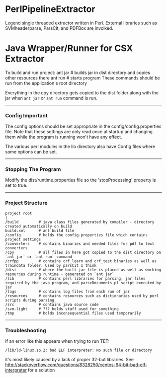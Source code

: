 # PerlPipelineExtractor
Legend single threaded extractor written in Perl. External libraries such as SVMheaderparse, ParsCit, and PDFBox are involked.
# Java Wrapper/Runner for CSX Extractor #

To build and run project:
ant jar  # builds jar in dist directory and copies other resources there
ant run  # starts program
These commands should be run from the application's root directory

Everything in the cpy directory gets copied to the dist folder along with the jar
when `ant jar`  or `ant run` command is run.

-----
### Config **Important** ###

The config options should be set appropriate in the config/config.properties file. 
Note that these settings are only read once at startup and changing them while the program is running won't have any effect.

The various perl modules in the lib directory also have Config files where some options can be set.

-----
### Stopping The Program ###

Modify the dist/runtime.properties file so the 'stopProcessing' property is set to true.

-----
### Project Structure ###

~~~~
project root
|
/build         # java class files generated by compiler - directory created automatically on build
build.xml      # ant build file
/config        # holds the config.properties file which contains project settings
/converters    # contains binaries and needed files for pdf to text converters
/cpy           # all files in here got copied to the dist directory on `ant jar` or `ant run` command 
/crfpp         # contains crf_learn and crf_test binaries as well as traindata folder. Used by parsCit I think
/dist          # where the built jar file is placed as well as working resources during runtime - generated on `ant jar`
/lib           # contains perl libraries for parsing, jar files required by the java program, and parseDocuments.pl script executed by jar
/logs          # contains log files from each run of jar 
/resources     # contains resources such as dictionaries used by perl scripts during parsing
/src           # contains java source code
/svm-light     # ??? holds stuff used for something 
/tmp           # holds inconsequential files used temporarily
~~~~

-----
### Troubleshooting ###

If an error like this appears when trying to run TET:

    /lib/ld-linux.so.2: bad ELF interpreter: No such file or directory

it's most likely caused by a lack of proper 32-but libraries. See http://stackoverflow.com/questions/8328250/centos-64-bit-bad-elf-interpreter for a solution




